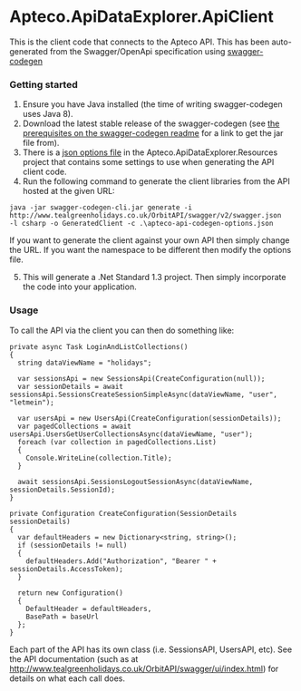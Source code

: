 # Apteco.ApiDataExplorer.ApiClient
This is the client code that connects to the Apteco API.  This has been auto-generated from the
Swagger/OpenApi specification using [swagger-codegen](https://github.com/swagger-api/swagger-codegen)

### Getting started
1. Ensure you have Java installed (the time of writing swagger-codegen uses Java 8).
2. Download the latest stable release of the swagger-codegen (see 
[the prerequisites on the swagger-codegen readme](https://github.com/swagger-api/swagger-codegen#prerequisites)
for a link to get the jar file from).
3. There is a [json options file](../Apteco.ApiDataExplorer.Resources/apteco-api-codegen-options.json)
in the Apteco.ApiDataExplorer.Resources project that contains some settings to use when generating the
API client code.
4. Run the following command to generate the client libraries from the API hosted at the given URL:

```
java -jar swagger-codegen-cli.jar generate -i http://www.tealgreenholidays.co.uk/OrbitAPI/swagger/v2/swagger.json
-l csharp -o GeneratedClient -c .\apteco-api-codegen-options.json
```

If you want to generate the client against your own API then simply change the URL.  If you want the
namespace to be different then modify the options file.

5. This will generate a .Net Standard 1.3 project.  Then simply incorporate the code into your application.

### Usage
To call the API via the client you can then do something like:

```
private async Task LoginAndListCollections()
{
  string dataViewName = "holidays";

  var sessionsApi = new SessionsApi(CreateConfiguration(null));
  var sessionDetails = await sessionsApi.SessionsCreateSessionSimpleAsync(dataViewName, "user", "letmein");

  var usersApi = new UsersApi(CreateConfiguration(sessionDetails));
  var pagedCollections = await usersApi.UsersGetUserCollectionsAsync(dataViewName, "user");
  foreach (var collection in pagedCollections.List)
  {
    Console.WriteLine(collection.Title);
  }

  await sessionsApi.SessionsLogoutSessionAsync(dataViewName, sessionDetails.SessionId);
}

private Configuration CreateConfiguration(SessionDetails sessionDetails)
{
  var defaultHeaders = new Dictionary<string, string>();
  if (sessionDetails != null)
  {
    defaultHeaders.Add("Authorization", "Bearer " + sessionDetails.AccessToken);
  }

  return new Configuration()
  {
    DefaultHeader = defaultHeaders,
    BasePath = baseUrl
  };
}
```

Each part of the API has its own class (i.e. SessionsAPI, UsersAPI, etc).  See the API documentation
(such as at http://www.tealgreenholidays.co.uk/OrbitAPI/swagger/ui/index.html) for details on what each call does.